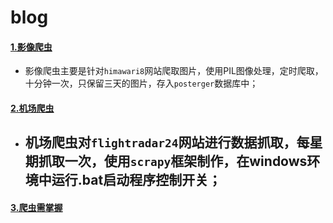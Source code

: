 # blog
#### [1.影像爬虫](https://github.com/kidword/blog/tree/master/%E5%BD%B1%E5%83%8F%E7%88%AC%E5%8F%96)  
- 影像爬虫主要是针对`himawari8`网站爬取图片，使用PIL图像处理，定时爬取，十分钟一次，只保留三天的图片，存入`posterger`数据库中；
 
  
#### [2.机场爬虫](https://github.com/kidword/blog/tree/master/flight%E7%88%AC%E8%99%AB)  

- 机场爬虫对`flightradar24`网站进行数据抓取，每星期抓取一次，使用`scrapy`框架制作，在windows环境中运行.bat启动程序控制开关；  
  -----
#### [3.爬虫需掌握](https://github.com/kidword/blog/blob/master/python%E7%88%AC%E8%99%AB%E9%9C%80%E8%A6%81%E6%8E%8C%E6%8F%A1%E7%9F%A5%E8%AF%86%E7%82%B9)  

